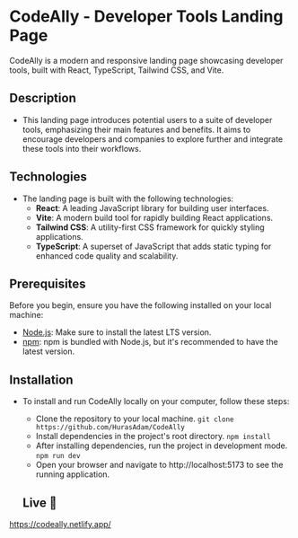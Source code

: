 # CodeAlly - Developer Tools Landing Page

CodeAlly is a modern and responsive landing page showcasing developer tools, built with React, TypeScript, Tailwind CSS, and Vite.

## Description

- This landing page introduces potential users to a suite of developer tools, emphasizing their main features and benefits. It aims to encourage developers and companies to explore further and integrate these tools into their workflows.

## Technologies

- The landing page is built with the following technologies:
  - **React**: A leading JavaScript library for building user interfaces.
  - **Vite**: A modern build tool for rapidly building React applications.
  - **Tailwind CSS**: A utility-first CSS framework for quickly styling applications.
  - **TypeScript**: A superset of JavaScript that adds static typing for enhanced code quality and scalability.

## Prerequisites

Before you begin, ensure you have the following installed on your local machine:
- [Node.js](https://nodejs.org/): Make sure to install the latest LTS version.
- [npm](https://www.npmjs.com/): npm is bundled with Node.js, but it's recommended to have the latest version.

## Installation

- To install and run CodeAlly locally on your computer, follow these steps:
  - Clone the repository to your local machine.
       `git clone https://github.com/HurasAdam/CodeAlly`
  - Install dependencies in the project's root directory.
    `npm install`
  - After installing dependencies, run the project in development mode.
    `npm run dev`
  - Open your browser and navigate to http://localhost:5173 to see the running application.

  ## Live 📍
https://codeally.netlify.app/
